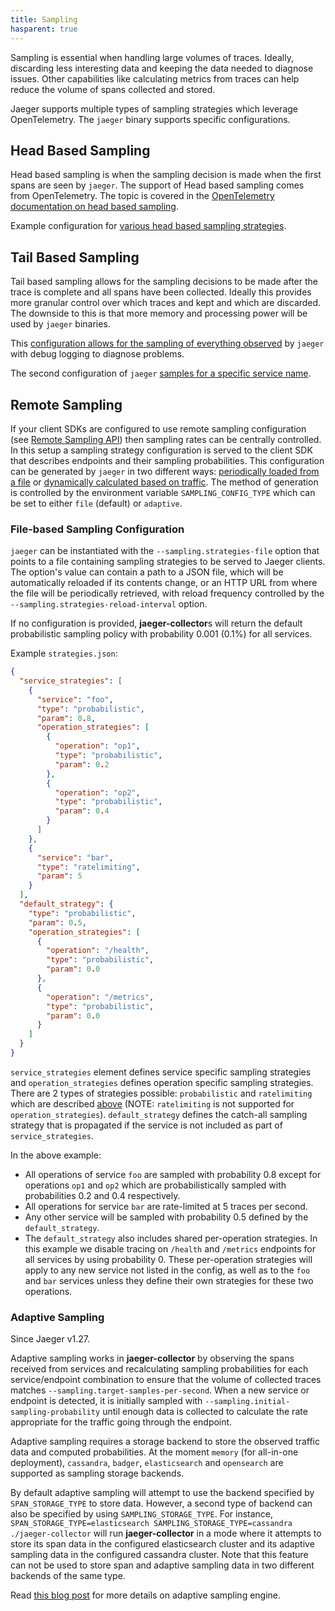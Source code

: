 ```yaml
---
title: Sampling
hasparent: true
---
```


Sampling is essential when handling large volumes of traces. Ideally, discarding less interesting data and keeping the data needed to diagnose issues. Other capabilities like calculating metrics from traces can help reduce the volume of spans collected and stored. 

Jaeger supports multiple types of sampling strategies which leverage OpenTelemetry. The `jaeger` binary supports specific configurations. 

## Head Based Sampling 
Head based sampling is when the sampling decision is made when the first spans are seen by `jaeger`. The support of Head based sampling comes from OpenTelemetry. The topic is covered in the [OpenTelemetry documentation on head based sampling](https://opentelemetry.io/docs/concepts/sampling/#head-sampling).

Example configuration for [various head based sampling strategies](https://github.com/jaegertracing/jaeger/blob/main/cmd/jaeger/sampling-strategies.json). 

## Tail Based Sampling
Tail based sampling allows for the sampling decisions to be made after the trace is complete and all spans have been collected. Ideally this provides more granular control over which traces and kept and which are discarded. The downside to this is that more memory and processing power will be used by `jaeger` binaries.

This [configuration allows for the sampling of everything observed](https://github.com/jaegertracing/jaeger/blob/main/cmd/jaeger/config-tail-sampling-always-sample.yaml) by `jaeger` with debug logging to diagnose problems.

The second configuration of `jaeger` [samples for a specific service name](https://github.com/jaegertracing/jaeger/blob/main/cmd/jaeger/config-tail-sampling-service-name-policy.yaml).

## Remote Sampling

If your client SDKs are configured to use remote sampling configuration (see [Remote Sampling API][remote-sampling-api]) then sampling rates can be centrally controlled. In this setup a sampling strategy configuration is served to the client SDK that describes endpoints and their sampling probabilities. This configuration can be generated by `jaeger` in two different ways: [periodically loaded from a file](#file-based-sampling-configuration) or [dynamically calculated based on traffic](#adaptive-sampling). The method of generation is controlled by the environment variable `SAMPLING_CONFIG_TYPE` which can be set to either `file` (default) or `adaptive`.

[remote-sampling-api]: ../apis#remote-sampling-configuration-stable

### File-based Sampling Configuration

`jaeger` can be instantiated with the `--sampling.strategies-file` option that points to a file containing sampling strategies to be served to Jaeger clients. The option's value can contain a path to a JSON file, which will be automatically reloaded if its contents change, or an HTTP URL from where the file will be periodically retrieved, with reload frequency controlled by the `--sampling.strategies-reload-interval` option.

If no configuration is provided, **jaeger-collector**s will return the default probabilistic sampling policy with probability 0.001 (0.1%) for all services.

Example `strategies.json`:
```json
{
  "service_strategies": [
    {
      "service": "foo",
      "type": "probabilistic",
      "param": 0.8,
      "operation_strategies": [
        {
          "operation": "op1",
          "type": "probabilistic",
          "param": 0.2
        },
        {
          "operation": "op2",
          "type": "probabilistic",
          "param": 0.4
        }
      ]
    },
    {
      "service": "bar",
      "type": "ratelimiting",
      "param": 5
    }
  ],
  "default_strategy": {
    "type": "probabilistic",
    "param": 0.5,
    "operation_strategies": [
      {
        "operation": "/health",
        "type": "probabilistic",
        "param": 0.0
      },
      {
        "operation": "/metrics",
        "type": "probabilistic",
        "param": 0.0
      }
    ]
  }
}
```

`service_strategies` element defines service specific sampling strategies and `operation_strategies` defines operation specific sampling strategies. There are 2 types of strategies possible: `probabilistic` and `ratelimiting` which are described [above](#client-sampling-configuration) (NOTE: `ratelimiting` is not supported for `operation_strategies`). `default_strategy` defines the catch-all sampling strategy that is propagated if the service is not included as part of `service_strategies`.

In the above example:

* All operations of service `foo` are sampled with probability 0.8 except for operations `op1` and `op2` which are probabilistically sampled with probabilities 0.2 and 0.4 respectively.
* All operations for service `bar` are rate-limited at 5 traces per second.
* Any other service will be sampled with probability 0.5 defined by the `default_strategy`.
* The `default_strategy` also includes shared per-operation strategies. In this example we disable tracing on `/health` and `/metrics` endpoints for all services by using probability 0. These per-operation strategies will apply to any new service not listed in the config, as well as to the `foo` and `bar` services unless they define their own strategies for these two operations.

### Adaptive Sampling

Since Jaeger v1.27.

Adaptive sampling works in **jaeger-collector** by observing the spans received from services and recalculating sampling probabilities for each service/endpoint combination to ensure that the volume of collected traces matches `--sampling.target-samples-per-second`. When a new service or endpoint is detected, it is initially sampled with `--sampling.initial-sampling-probability` until enough data is collected to calculate the rate appropriate for the traffic going through the endpoint.

Adaptive sampling requires a storage backend to store the observed traffic data and computed probabilities. At the moment `memory` (for all-in-one deployment), `cassandra`, `badger`, `elasticsearch` and `opensearch` are supported as sampling storage backends.

By default adaptive sampling will attempt to use the backend specified by `SPAN_STORAGE_TYPE` to store data. However, a second type of backend can also be specified by using `SAMPLING_STORAGE_TYPE`. For instance, `SPAN_STORAGE_TYPE=elasticsearch SAMPLING_STORAGE_TYPE=cassandra ./jaeger-collector` will run **jaeger-collector** in a mode where it attempts to store its span data in the configured elasticsearch cluster and its adaptive sampling data in the configured cassandra cluster. Note that this feature can not be used to store span and adaptive sampling data in two different backends of the same type.

Read [this blog post](https://medium.com/jaegertracing/adaptive-sampling-in-jaeger-50f336f4334) for more details on adaptive sampling engine.
